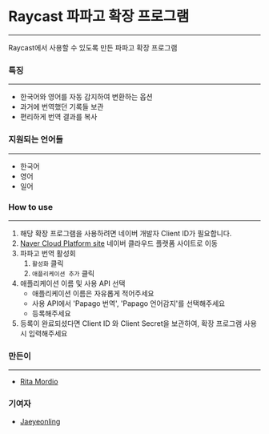 # Raycast 파파고 확장 프로그램
---
Raycast에서 사용할 수 있도록 만든 파파고 확장 프로그램

### 특징
---
- 한국어와 영어를 자동 감지하여 변환하는 옵션 
- 과거에 번역했던 기록들 보관
- 편리하게 번역 결과를 복사

### 지원되는 언어들
---
- 한국어
- 영어
- 일어

### How to use
---
1. 해당 확장 프로그램을 사용하려면 네이버 개발자 Client ID가 필요합니다.
2. [Naver Cloud Platform site](https://www.ncloud.com/) 네이버 클라우드 플랫폼 사이트로 이동
3. 파파고 번역 활성회
   1. `활성화` 클릭
   2. `애플리케이션 추가` 클릭
4. 애플리케이션 이름 및 사용 API 선택 
    - 애플리케이션 이름은 자유롭게 적어주세요
    - 사용 API에서 'Papago 번역', 'Papago 언어감지'를 선택해주세요
    - 등록해주세요
5. 등록이 완료되셨다면 Client ID 와 Client Secret을 보관하여, 확장 프로그램 사용시 입력해주세요

### 만든이
---
- [Rita Mordio](https://github.com/Rita-Mordio)

### 기여자
- [Jaeyeonling](https://github.com/jaeyeonling)
